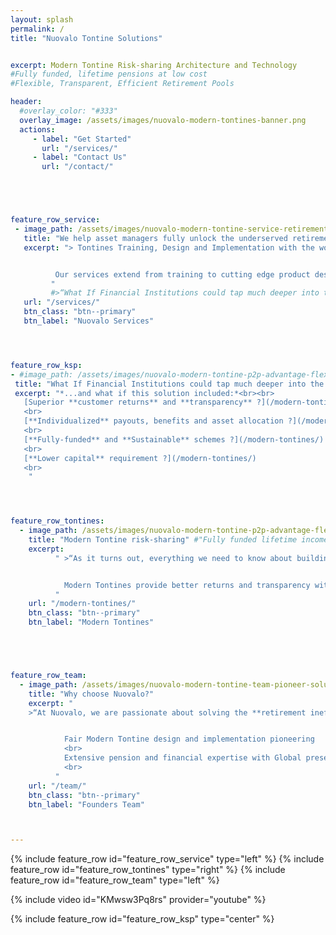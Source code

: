 ```yaml
---
layout: splash
permalink: /
title: "Nuovalo Tontine Solutions"


excerpt: Modern Tontine Risk-sharing Architecture and Technology
#Fully funded, lifetime pensions at low cost
#Flexible, Transparent, Efficient Retirement Pools

header:
  #overlay_color: "#333"
  overlay_image: /assets/images/nuovalo-modern-tontines-banner.png
  actions:
     - label: "Get Started"
       url: "/services/"
     - label: "Contact Us"
       url: "/contact/"





feature_row_service:
 - image_path: /assets/images/nuovalo-modern-tontine-service-retirement-industry.png
   title: "We help asset managers fully unlock the underserved retirement market"
   excerpt: "> Tontines Training, Design and Implementation with the world's foremost tontine practitioners and academics.


          Our services extend from training to cutting edge product design and actuarial simulations. We also provide a modular SAAS platform so you can hit the ground running.
         "
         #>“What If Financial Institutions could tap much deeper into the **Underserved Retirement Market** ?”
   url: "/services/"
   btn_class: "btn--primary"
   btn_label: "Nuovalo Services"




feature_row_ksp:
- #image_path: /assets/images/nuovalo-modern-tontine-p2p-advantage-flexibility.png
 title: "What If Financial Institutions could tap much deeper into the Underserved Retirement Market ?"
 excerpt: "*...and what if this solution included:*<br><br>
   [Superior **customer returns** and **transparency** ?](/modern-tontines/)
   <br>
   [**Individualized** payouts, benefits and asset allocation ?](/modern-tontines/)
   <br>
   [**Fully-funded** and **Sustainable** schemes ?](/modern-tontines/)
   <br>
   [**Lower capital** requirement ?](/modern-tontines/)
   <br>
    "




feature_row_tontines:
  - image_path: /assets/images/nuovalo-modern-tontine-p2p-advantage-flexibility.png
    title: "Modern Tontine risk-sharing" #"Fully funded lifetime income at low cost"
    excerpt:
          " >“As it turns out, everything we need to know about building a perfect retirement product we learned in kindergarten. **Life is better when you share**.” - [Michael Finke](https://www.thinkadvisor.com/2015/07/02/milevskys-bold-plan-to-reinvent-retirement-income/)


            Modern Tontines provide better returns and transparency with flexible payouts, benefits and asset allocation. They are sustainable schemes, always fully funded, generating lower capital requirement with limited risk undertakings.
          "
    url: "/modern-tontines/"
    btn_class: "btn--primary"
    btn_label: "Modern Tontines"





feature_row_team:
  - image_path: /assets/images/nuovalo-modern-tontine-team-pioneer-solution.png
    title: "Why choose Nuovalo?"
    excerpt: "
    >“At Nuovalo, we are passionate about solving the **retirement inefficiencies** through Expertise, Innovation and Technology”


            Fair Modern Tontine design and implementation pioneering
            <br>
            Extensive pension and financial expertise with Global presence
            <br>
          "
    url: "/team/"
    btn_class: "btn--primary"
    btn_label: "Founders Team"



---
```




{% include feature_row id="feature_row_service" type="left" %}
{% include feature_row id="feature_row_tontines" type="right" %}
{% include feature_row id="feature_row_team" type="left" %}





{% include video id="KMwsw3Pq8rs" provider="youtube" %}

{% include feature_row id="feature_row_ksp" type="center" %}
